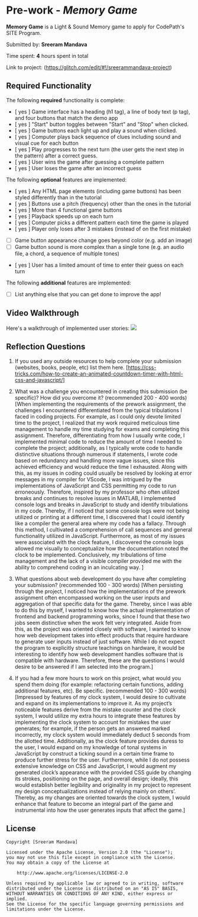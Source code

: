 
# Pre-work - *Memory Game*

**Memory Game** is a Light & Sound Memory game to apply for CodePath's SITE Program. 

Submitted by: **Sreeram Mandava**

Time spent: **4** hours spent in total

Link to project: (https://glitch.com/edit/#!/sreerammandava-project)

## Required Functionality

The following **required** functionality is complete:

* [ yes ] Game interface has a heading (h1 tag), a line of body text (p tag), and four buttons that match the demo app
* [ yes ] "Start" button toggles between "Start" and "Stop" when clicked. 
* [ yes ] Game buttons each light up and play a sound when clicked. 
* [ yes ] Computer plays back sequence of clues including sound and visual cue for each button
* [ yes ] Play progresses to the next turn (the user gets the next step in the pattern) after a correct guess. 
* [ yes ] User wins the game after guessing a complete pattern
* [ yes ] User loses the game after an incorrect guess

The following **optional** features are implemented:

* [ yes ] Any HTML page elements (including game buttons) has been styled differently than in the tutorial
* [ yes ] Buttons use a pitch (frequency) other than the ones in the tutorial
* [ yes ] More than 4 functional game buttons
* [ yes ] Playback speeds up on each turn
* [ yes ] Computer picks a different pattern each time the game is played
* [ yes ] Player only loses after 3 mistakes (instead of on the first mistake)
* [ ] Game button appearance change goes beyond color (e.g. add an image)
* [ ] Game button sound is more complex than a single tone (e.g. an audio file, a chord, a sequence of multiple tones)
* [ yes ] User has a limited amount of time to enter their guess on each turn

The following **additional** features are implemented:

- [ ] List anything else that you can get done to improve the app!

## Video Walkthrough

Here's a walkthrough of implemented user stories:
![](your-link-here)


## Reflection Questions
1. If you used any outside resources to help complete your submission (websites, books, people, etc) list them here. 
[https://css-tricks.com/how-to-create-an-animated-countdown-timer-with-html-css-and-javascript/]

2. What was a challenge you encountered in creating this submission (be specific)? How did you overcome it? (recommended 200 - 400 words) 
[When implementing the requirements of the prework assignment, the challenges I encountered differentiated
from the typical tribulations I faced in coding projects. For example, as I could only devote limited time 
to the project, I realized that my work required meticulous time management to handle my time 
studying for exams and completing this assignment. Therefore, differentiating from how I usually write code, 
I implemented minimal code to reduce the amount of time I needed to complete the project; additionally, as 
I typically wrote code to handle distinctive situations through numerous if statements, I wrote code based on 
redundancy and handling more vague issues, since this achieved efficiency and would reduce the time I exhausted.
Along with this, as my issues in coding could usually be resolved by looking at error messages in my compiler for VScode, 
I was intrigued by the implementations of JavaScript and CSS permitting my code to run erroneously. Therefore, 
inspired by my professor who often utilized breaks and continues to resolve issues in MATLAB, I implemented console 
logs and breaks in JavaScript to study and identify tribulations in my code. Thereby, if I noticed that some console 
logs were not being utilized or printing at a different time, I discovered that I could identify like a compiler 
the general area where my code has a fallacy. Through this method, I cultivated a comprehension of call sequences
and general functionality utilized in JavaScript. Furthermore, as most of my issues were associated with the clock
feature, I discovered the console logs allowed me visually to conceptualize how the documentation noted the clock 
to be implemented. Conclusively, my tribulations of time management and the lack of a visible compiler provided me 
with the ability to comprehend coding in an inculcating way. ]

3. What questions about web development do you have after completing your submission? (recommended 100 - 300 words) 
[When persisting through the project, I noticed how the implementations of the prework assignment often
encompassed working on the user inputs and aggregation of that specific data for the game. Thereby, since 
I was able to do this by myself, I wanted to know how the actual implementation of frontend and backend 
programming works, since I found that these two jobs seem distinctive when the work felt very integrated. 
Aside from this, as the project was oriented closely with software, I wanted to know how web development 
takes into effect products that require hardware to generate user inputs instead of just software. While 
I do not expect the program to explicitly structure teachings on hardware, it would be interesting to 
identify how web development handles software that is compatible with hardware. Therefore, these are the 
questions I would desire to be answered if I am selected into the program.]

4. If you had a few more hours to work on this project, what would you spend them doing (for example: refactoring certain functions, adding additional features, etc). Be specific. (recommended 100 - 300 words) 
[Impressed by features of my clock system, I would desire to cultivate and expand on its implementations to 
improve it. As my project’s noticeable features derive from the mistake counter and the clock system, I would 
utilize my extra hours to integrate these features by implementing the clock system to account for mistakes the 
user generates; for example, if the person gets an answered marked incorrectly, my clock system would immediately
deduct 5 seconds from the allotted time. Additionally, as the clock feature provides duress to the user, I would 
expand on my knowledge of tonal systems in JavaScript by construct a ticking sound in a certain time frame to 
produce further stress for the user. Furthermore, while I do not possess extensive knowledge on CSS and JavaScript,
I would augment my generated clock’s appearance with the provided CSS guide by changing its strokes, positioning
on the page, and overall design; ideally, this would establish better legibility and originality in my project to
represent my design conceptualizations instead of relying mainly on others’. Thereby, as my changes are oriented 
towards the clock system, I would enhance that feature to become an integral part of the game and instrumental into
how the user generates inputs that affect the game.]



## License

    Copyright [Sreeram Mandava]

    Licensed under the Apache License, Version 2.0 (the "License");
    you may not use this file except in compliance with the License.
    You may obtain a copy of the License at

        http://www.apache.org/licenses/LICENSE-2.0

    Unless required by applicable law or agreed to in writing, software
    distributed under the License is distributed on an "AS IS" BASIS,
    WITHOUT WARRANTIES OR CONDITIONS OF ANY KIND, either express or implied.
    See the License for the specific language governing permissions and
    limitations under the License.
